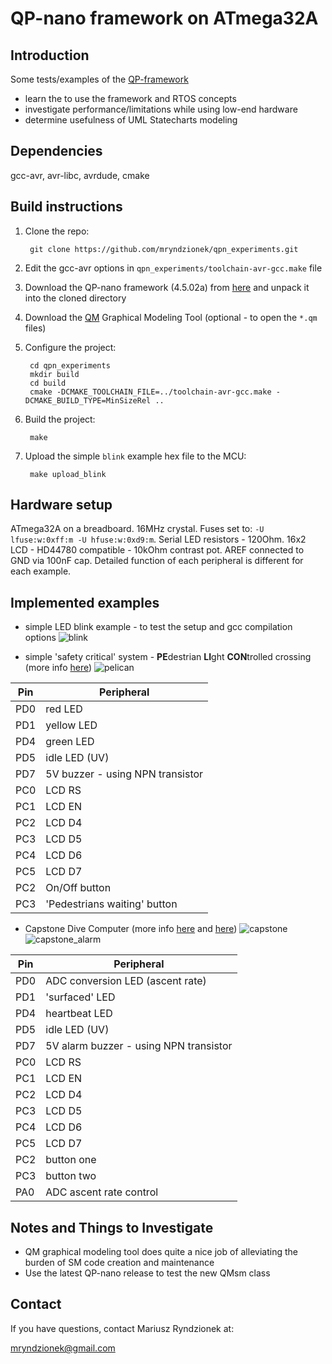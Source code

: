 QP-nano framework on ATmega32A
==============================

Introduction
------------

Some tests/examples of the [QP-framework](http://www.state-machine.com/qp/qpn/)

- learn the to use the framework and RTOS concepts 
- investigate performance/limitations while using low-end hardware
- determine usefulness of UML Statecharts modeling

Dependencies
------------

gcc-avr, avr-libc, avrdude, cmake

Build instructions
------------------

1. Clone the repo:

		git clone https://github.com/mryndzionek/qpn_experiments.git

2. Edit the gcc-avr options in `qpn_experiments/toolchain-avr-gcc.make` file

3. Download the QP-nano framework (4.5.02a) from [here](http://sourceforge.net/projects/qpc/files/QP-nano/4.5.02a/) and unpack it into the cloned directory

4. Download the [QM](http://sourceforge.net/projects/qpc/files/QM/3.0.1/) Graphical Modeling Tool (optional - to open the `*.qm` files)

5. Configure the project:

		cd qpn_experiments
		mkdir build
		cd build
		cmake -DCMAKE_TOOLCHAIN_FILE=../toolchain-avr-gcc.make -DCMAKE_BUILD_TYPE=MinSizeRel ..

6. Build the project:

		make

7. Upload the simple `blink` example hex file to the MCU:

		make upload_blink

Hardware setup
--------------

ATmega32A on a breadboard. 16MHz crystal. Fuses set to: `-U lfuse:w:0xff:m -U hfuse:w:0xd9:m`.
Serial LED resistors - 120Ohm. 16x2 LCD - HD44780 compatible - 10kOhm contrast pot.
AREF connected to GND via 100nF cap.
Detailed function of each peripheral is different for each example.

Implemented examples
--------------------

* simple LED blink example - to test the setup and gcc compilation options
![blink](images/blink.png?raw=true "simple LED blink")

* simple 'safety critical' system - **PE**destrian **LI**ght **CON**trolled crossing (more info [here](http://www.state-machine.com/resources/AN_PELICAN.pdf))
![pelican](images/pelican.png?raw=true "Pelican crossing example")

| Pin  | Peripheral|
| ------------- | -------------|
| PD0  | red LED |
| PD1  | yellow LED |
| PD4  | green LED |
| PD5  | idle LED (UV) |
| PD7  | 5V buzzer - using NPN transistor |
| PC0  | LCD RS |
| PC1  | LCD EN |
| PC2  | LCD D4 |
| PC3  | LCD D5 |
| PC4  | LCD D6 |
| PC5  | LCD D7 |
| PC2  | On/Off button |
| PC3  | 'Pedestrians waiting' button |

* Capstone Dive Computer (more info [here](http://www.state-machine.com/resources/AN_Capstone.pdf) and [here](http://www.barrgroup.com/Dive-Computer))
![capstone](images/capstone.png?raw=true "Capstone dive computer example")
![capstone_alarm](images/alarm.png?raw=true "Capstone alarm SM")

| Pin  | Peripheral|
| ------------- | -------------|
| PD0  | ADC conversion LED (ascent rate) |
| PD1  | 'surfaced' LED |
| PD4  | heartbeat LED |
| PD5  | idle LED (UV) |
| PD7  | 5V alarm buzzer - using NPN transistor |
| PC0  | LCD RS |
| PC1  | LCD EN |
| PC2  | LCD D4 |
| PC3  | LCD D5 |
| PC4  | LCD D6 |
| PC5  | LCD D7 |
| PC2  | button one |
| PC3  | button two |
| PA0  | ADC ascent rate control |

Notes and Things to Investigate
-------------------------------

* QM graphical modeling tool does quite a nice job of alleviating the burden of SM code creation and maintenance 
* Use the latest QP-nano release to test the new QMsm class

Contact
-------
If you have questions, contact Mariusz Ryndzionek at:

<mryndzionek@gmail.com>
